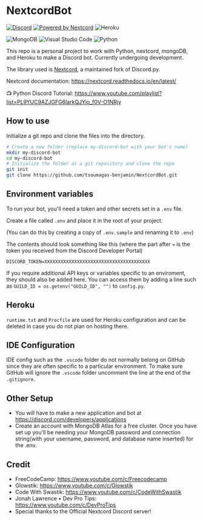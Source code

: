 # NextcordBot

[![Discord](https://img.shields.io/discord/819650821314052106?color=7289DA&logo=discord&logoColor=white)](https://discord.gg/4eSAwMNvW2 "Ben's Server")
[![Powered by Nextcord](https://custom-icon-badges.herokuapp.com/badge/-Powered%20by%20Nextcord-0d1620?logo=nextcord)](https://github.com/nextcord/nextcord "Powered by Nextcord Python API Wrapper")
![Heroku](https://heroku-badge.herokuapp.com/?app=heroku-badge)

![MongoDB](https://img.shields.io/badge/MongoDB-4EA94B?style=for-the-badge&logo=mongodb&logoColor=white)
![Visual Studio Code](https://img.shields.io/badge/Visual_Studio_Code-0078D4?style=for-the-badge&logo=visual%20studio%20code&logoColor=white)
![Python](https://img.shields.io/badge/Python-FFD43B?style=for-the-badge&logo=python&logoColor=blue)

This repo is a personal project to work with Python, nextcord, mongoDB, and Heroku to make a Discord bot. Currently undergoing development.

The library used is [Nextcord](https://github.com/nextcord/nextcord), a maintained fork of Discord.py.

Nextcord documentation: https://nextcord.readthedocs.io/en/latest/

📺 Python Discord Tutorial: https://www.youtube.com/playlist?list=PL9YUC9AZJGFG6larkQJYio_f0V-O1NRjy


## How to use

Initialize a git repo and clone the files into the directory.

```bash
# Create a new folder (replace my-discord-bot with your bot's name)
mkdir my-discord-bot
cd my-discord-bot
# Initialize the folder as a git repository and clone the repo
git init
git clone https://github.com/tsoumagas-benjamin/NextcordBot.git
```

## Environment variables

To run your bot, you'll need a token and other secrets set in a `.env` file.

Create a file called `.env` and place it in the root of your project.

(You can do this by creating a copy of `.env.sample` and renaming it to `.env`)

The contents should look something like this (where the part after `=` is the token you received from the Discord Developer Portal)

```
DISCORD_TOKEN=XXXXXXXXXXXXXXXXXXXXXXXXXXXXXXXXXXXXXXX
```

If you require additional API keys or variables specific to an enviroment, they should also be added here. You can access them by adding a line such as `GUILD_ID = os.getenv("GUILD_ID", "")` to `config.py`.

## Heroku

`runtime.txt` and `Procfile` are used for Heroku configuration and can be deleted in case you do not plan on hosting there.

## IDE Configuration

IDE config such as the `.vscode` folder do not normally belong on GitHub since they are often specific to a particular environment. To make sure GitHub will ignore the `.vscode` folder uncomment the line at the end of the `.gitignore`.

## Other Setup

- You will have to make a new application and bot at https://discord.com/developers/applications
- Create an account with MongoDB Atlas for a free cluster. Once you have set up you'll be needing your MongoDB password and connection string(with your username, password, and database name inserted) for the .env.

## Credit

- FreeCodeCamp: https://www.youtube.com/c/Freecodecamp
- Glowstik: https://www.youtube.com/c/Glowstik
- Code With Swastik: https://www.youtube.com/c/CodeWithSwastik
- Jonah Lawrence • Dev Pro Tips: https://www.youtube.com/c/DevProTips
- Special thanks to the Official Nextcord Discord server!
